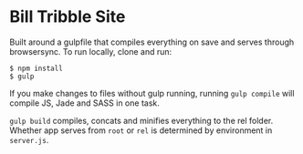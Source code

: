 # Bill Tribble Site

Built around a gulpfile that compiles everything on save and serves through browsersync. To run locally, clone and run:

```
$ npm install
$ gulp
```

If you make changes to files without gulp running, running `gulp compile` will compile JS, Jade and SASS in one task.

`gulp build` compiles, concats and minifies everything to the rel folder. Whether app serves from `root` or `rel` is determined by environment in `server.js`. 
